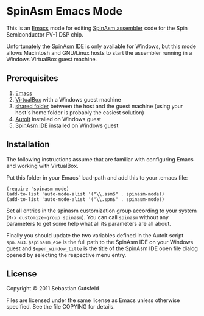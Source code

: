 # SpinAsm Emacs Mode

This is an [Emacs](http://www.gnu.org/s/emacs/) mode for editing
[SpinAsm assembler](http://spinsemi.com/) code for the Spin
Semiconductor FV-1 DSP chip.

Unfortunately the
[SpinAsm IDE](http://spinsemi.com/Products/software/spn1001-dev/SpinSetup_1_1_31.exe)
is only available for Windows, but this mode allows Macintosh and
GNU/Linux hosts to start the assembler running in a Windows VirtualBox
guest machine.


## Prerequisites

1. [Emacs](http://www.gnu.org/s/emacs/)
2. [VirtualBox](https://www.virtualbox.org/) with a Windows guest machine
3. [shared folder](http://www.virtualbox.org/manual/ch04.html#sharedfolders) between the host and the guest machine (using your host's home folder is probably the easiest solution)
4. [AutoIt](http://www.autoitscript.com/) installed on Windows guest
5. [SpinAsm IDE](http://spinsemi.com/Products/software/spn1001-dev/SpinSetup_1_1_31.exe) installed on Windows guest


## Installation

The following instructions assume that are familiar with configuring
Emacs and working with VirtualBox.

Put this folder in your Emacs' load-path and add this to your .emacs file:

```
(require 'spinasm-mode)
(add-to-list 'auto-mode-alist '("\\.asm$" . spinasm-mode))
(add-to-list 'auto-mode-alist '("\\.spn$" . spinasm-mode))
```

Set all entries in the spinasm customization group according to your
system (`M-x customize-group spinasm`). You can call `spinasm` without
any parameters to get some help what all its parameters are all about.

Finally you should update the two variables defined in the AutoIt
script `spn.au3`. `$spinasm_exe` is the full path to the SpinAsm IDE
on your Windows guest and `$open_window_title` is the title of the
SpinAsm IDE open file dialog opened by selecting the respective menu
entry.


## License

Copyright © 2011 Sebastian Gutsfeld

Files are licensed under the same license as Emacs unless otherwise
specified. See the file COPYING for details.
